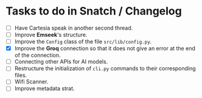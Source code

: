 # Tasks to do in Snatch / Changelog

 - [ ] Have Cartesia speak in another second thread.
 - [ ] Improve **Emseek**'s structure.
 - [ ] Improve the `Config` class of the file `src/lib/config.py`.
 - [x] Improve the **Groq** connection so that it does not give an error at the end of the connection.
 - [ ] Connecting other APIs for AI models.
 - [ ] Restructure the initialization of `cli.py` commands to their corresponding files.
 - [ ] Wifi Scanner.
 - [ ] Improve metadata strat.